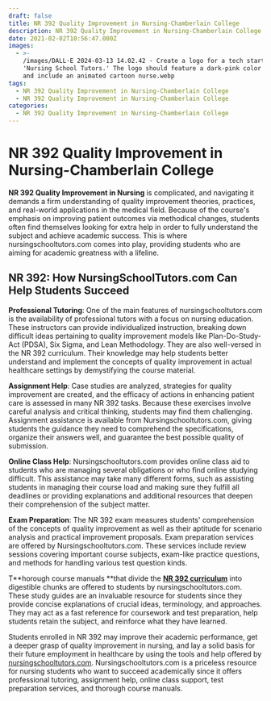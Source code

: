 ```yaml
---
draft: false
title: NR 392 Quality Improvement in Nursing-Chamberlain College
description: NR 392 Quality Improvement in Nursing-Chamberlain College
date: 2021-02-02T10:56:47.000Z
images:
  - >-
    /images/DALL·E 2024-03-13 14.02.42 - Create a logo for a tech startup named
    'Nursing School Tutors.' The logo should feature a dark-pink color scheme
    and include an animated cartoon nurse.webp
tags:
  - NR 392 Quality Improvement in Nursing-Chamberlain College
  - NR 392 Quality Improvement in Nursing-Chamberlain College
categories:
  - NR 392 Quality Improvement in Nursing-Chamberlain College
---
```


# NR 392 Quality Improvement in Nursing-Chamberlain College

**NR 392 Quality Improvement in Nursing** is complicated, and navigating it demands a firm understanding of quality improvement theories, practices, and real-world applications in the medical field. Because of the course's emphasis on improving patient outcomes via methodical changes, students often find themselves looking for extra help in order to fully understand the subject and achieve academic success. This is where nursingschooltutors.com comes into play, providing students who are aiming for academic greatness with a lifeline.

## NR 392: How NursingSchoolTutors.com Can Help Students Succeed

**Professional Tutoring**: One of the main features of nursingschooltutors.com is the availability of professional tutors with a focus on nursing education. These instructors can provide individualized instruction, breaking down difficult ideas pertaining to quality improvement models like Plan-Do-Study-Act (PDSA), Six Sigma, and Lean Methodology. They are also well-versed in the NR 392 curriculum. Their knowledge may help students better understand and implement the concepts of quality improvement in actual healthcare settings by demystifying the course material.

**Assignment Help**: Case studies are analyzed, strategies for quality improvement are created, and the efficacy of actions in enhancing patient care is assessed in many NR 392 tasks. Because these exercises involve careful analysis and critical thinking, students may find them challenging. Assignment assistance is available from Nursingschooltutors.com, giving students the guidance they need to comprehend the specifications, organize their answers well, and guarantee the best possible quality of submission.

**Online Class Help**: Nursingschooltutors.com provides online class aid to students who are managing several obligations or who find online studying difficult. This assistance may take many different forms, such as assisting students in managing their course load and making sure they fulfill all deadlines or providing explanations and additional resources that deepen their comprehension of the subject matter.

**Exam Preparation**: The NR 392 exam measures students' comprehension of the concepts of quality improvement as well as their aptitude for scenario analysis and practical improvement proposals. Exam preparation services are offered by Nursingschooltutors.com. These services include review sessions covering important course subjects, exam-like practice questions, and methods for handling various test question kinds.

T**horough course manuals **that divide the **[NR 392 curriculum]()** into digestible chunks are offered to students by nursingschooltutors.com. These study guides are an invaluable resource for students since they provide concise explanations of crucial ideas, terminology, and approaches. They may act as a fast reference for coursework and test preparation, help students retain the subject, and reinforce what they have learned.

Students enrolled in NR 392 may improve their academic performance, get a deeper grasp of quality improvement in nursing, and lay a solid basis for their future employment in healthcare by using the tools and help offered by [nursingschooltutors.com](nursingschooltutors.com "nursingschooltutors.com"). Nursingschooltutors.com is a priceless resource for nursing students who want to succeed academically since it offers professional tutoring, assignment help, online class support, test preparation services, and thorough course manuals.
